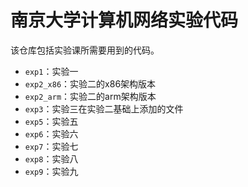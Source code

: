 # 南京大学计算机网络实验代码

该仓库包括实验课所需要用到的代码。

- `exp1`：实验一
- `exp2_x86`：实验二的x86架构版本
- `exp2_arm`：实验二的arm架构版本
- `exp3`：实验三在实验二基础上添加的文件
- `exp5`：实验五
- `exp6`：实验六
- `exp7`：实验七
- `exp8`：实验八
- `exp9`：实验九